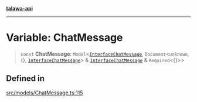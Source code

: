 [**talawa-api**](../../../README.md)

***

# Variable: ChatMessage

> `const` **ChatMessage**: `Model`\<[`InterfaceChatMessage`](../interfaces/InterfaceChatMessage.md), `Document`\<`unknown`, \{\}, [`InterfaceChatMessage`](../interfaces/InterfaceChatMessage.md)\> & [`InterfaceChatMessage`](../interfaces/InterfaceChatMessage.md) & `Required`\<\{\}\>\>

## Defined in

[src/models/ChatMessage.ts:115](https://github.com/Suyash878/talawa-api/blob/095e6964ce2a06c1c30d1acf81b6162203f1db91/src/models/ChatMessage.ts#L115)
